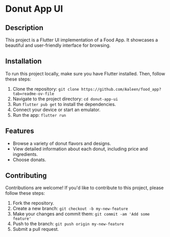 # Donut App UI

## Description

This project is a Flutter UI implementation of a Food App. It showcases a beautiful and user-friendly interface for browsing.


## Installation

To run this project locally, make sure you have Flutter installed. Then, follow these steps:

1. Clone the repository: `git clone https://github.com/Aaleen/food_app?tab=readme-ov-file`
2. Navigate to the project directory: `cd donut-app-ui`
3. Run `flutter pub get` to install the dependencies.
4. Connect your device or start an emulator.
5. Run the app: `flutter run`

## Features

- Browse a variety of donut flavors and designs.
- View detailed information about each donut, including price and ingredients.
- Choose donats.

## Contributing

Contributions are welcome! If you'd like to contribute to this project, please follow these steps:

1. Fork the repository.
2. Create a new branch: `git checkout -b my-new-feature`
3. Make your changes and commit them: `git commit -am 'Add some feature'`
4. Push to the branch: `git push origin my-new-feature`
5. Submit a pull request.


